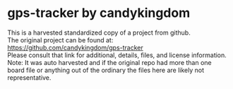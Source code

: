 
# gps-tracker by candykingdom  
This is a harvested standardized copy of a project from github.  
The original project can be found at:  
https://github.com/candykingdom/gps-tracker  
Please consult that link for additional, details, files, and license information.  
Note: It was auto harvested and if the original repo had more than one board file or anything out of the ordinary the files here are likely not representative.  
    